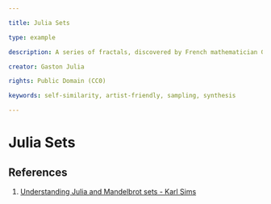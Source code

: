 ```yaml
---

title: Julia Sets

type: example

description: A series of fractals, discovered by French mathematician Gaston Julia, normally generated by ini

creator: Gaston Julia

rights: Public Domain (CC0)

keywords: self-similarity, artist-friendly, sampling, synthesis

---
```

# Julia Sets


## References
1. [Understanding Julia and Mandelbrot sets - Karl Sims](https://www.karlsims.com/julia.html)